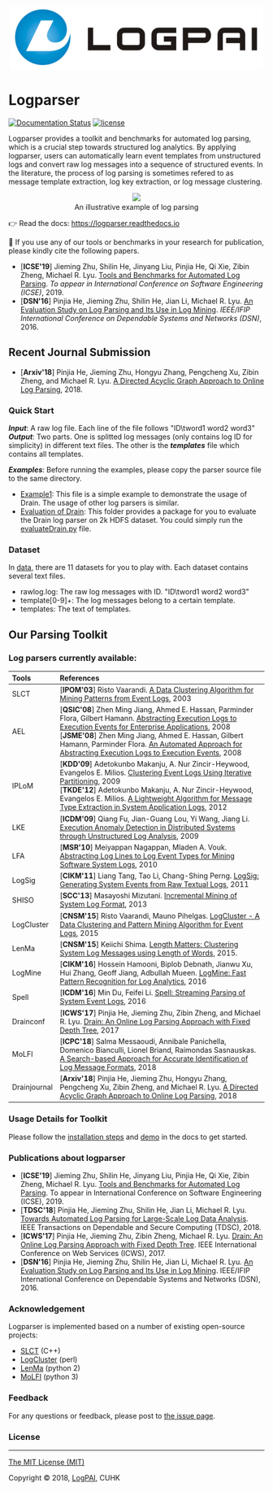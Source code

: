 <p align="center"> <a href="https://github.com/logpai"> <img src="https://github.com/logpai/logpai.github.io/blob/master/img/logpai_logo.jpg" width="500" height="125"/> </a>
</p>


# Logparser  
[![Documentation Status](https://readthedocs.org/projects/logparser/badge/?version=latest)](https://logparser.readthedocs.io/en/latest/?badge=latest)
[![license](https://img.shields.io/badge/license-MIT-green.svg)](./LICENSE.md)

Logparser provides a toolkit and benchmarks for automated log parsing, which is a crucial step towards structured log analytics. By applying logparser, users can automatically learn event templates from unstructured logs and convert raw log messages into a sequence of structured events. In the literature, the process of log parsing is sometimes refered to as message template extraction, log key extraction, or log message clustering.

<p align="center"><img src="./docs/img/example.png" width="502"><br>An illustrative example of log parsing</p>

:point_right: Read the docs: https://logparser.readthedocs.io

:telescope: If you use any of our tools or benchmarks in your research for publication, please kindly cite the following papers.
+ [**ICSE'19**] Jieming Zhu, Shilin He, Jinyang Liu, Pinjia He, Qi Xie, Zibin Zheng, Michael R. Lyu. [Tools and Benchmarks for Automated Log Parsing](https://arxiv.org/pdf/1811.03509.pdf). *To appear in International Conference on Software Engineering (ICSE)*, 2019.
+ [**DSN'16**] Pinjia He, Jieming Zhu, Shilin He, Jian Li, Michael R. Lyu. [An Evaluation Study on Log Parsing and Its Use in Log Mining](https://jiemingzhu.github.io/pub/pjhe_dsn2016.pdf). *IEEE/IFIP International Conference on Dependable Systems and Networks (DSN)*, 2016.

## Recent Journal Submission

+ [**Arxiv'18**] Pinjia He, Jieming Zhu, Hongyu Zhang, Pengcheng Xu, Zibin Zheng, and Michael R. Lyu. [A Directed Acyclic Graph Approach to Online Log Parsing](https://arxiv.org/abs/1806.04356), 2018.

### Quick Start
***Input***: A raw log file. Each line of the file follows "ID\tword1 word2 word3" <br />
***Output***: Two parts. One is splitted log messages (only contains log ID for simplicity) in different text files. The other is the ***templates*** file which contains all templates. <br />

***Examples***: Before running the examples, please copy the parser source file to the same directory.
* [Example1](https://github.com/logpai/logparser/blob/dev/demo/example1.py): This file is a simple example to demonstrate the usage of Drain. The usage of other log parsers is similar.
* [Evaluation of Drain](https://github.com/logpai/logparser/tree/dev/demo/DrainEvaluation): This folder provides a package for you to evaluate the Drain log parser on 2k HDFS dataset. You could simply run the [evaluateDrain.py](https://github.com/logpai/logparser/blob/dev/demo/DrainEvaluation/evaluateDrain.py) file.


### Dataset
In [data](https://github.com/logpai/logparser/tree/dev/data), there are 11 datasets for you to play with. Each dataset contains several text files.
* rawlog.log: The raw log messages with ID. "ID\tword1 word2 word3"
* template[0-9]+: The log messages belong to a certain template.
* templates: The text of templates.

## Our Parsing Toolkit

### Log parsers currently available:

| Tools | References |
| :--- | :--- |
| SLCT | [**IPOM'03**] Risto Vaarandi. [A Data Clustering Algorithm for Mining Patterns from Event Logs](http://www.quretec.com/u/vilo/edu/2003-04/DM_seminar_2003_II/ver1/P12/slct-ipom03-web.pdf), 2003 |
| AEL | [**QSIC'08**] Zhen Ming Jiang, Ahmed E. Hassan, Parminder Flora, Gilbert Hamann. [Abstracting Execution Logs to Execution Events for Enterprise Applications](https://www.researchgate.net/publication/4366728_Abstracting_Execution_Logs_to_Execution_Events_for_Enterprise_Applications_Short_Paper), 2008<br> [**JSME'08**] Zhen Ming Jiang, Ahmed E. Hassan, Gilbert Hamann, Parminder Flora. [An Automated Approach for Abstracting Execution Logs to Execution Events](http://www.cse.yorku.ca/~zmjiang/publications/jsme2008.pdf), 2008 |
| IPLoM | [**KDD'09**] Adetokunbo Makanju, A. Nur Zincir-Heywood, Evangelos E. Milios. [Clustering Event Logs Using Iterative Partitioning](https://web.cs.dal.ca/~makanju/publications/paper/kdd09.pdf), 2009<br> [**TKDE'12**] Adetokunbo Makanju, A. Nur Zincir-Heywood, Evangelos E. Milios. [A Lightweight Algorithm for Message Type Extraction in System Application Logs](http://ieeexplore.ieee.org/abstract/document/5936060/), 2012 |
| LKE | [**ICDM'09**] Qiang Fu, Jian-Guang Lou, Yi Wang, Jiang Li. [Execution Anomaly Detection in Distributed Systems through Unstructured Log Analysis](https://www.microsoft.com/en-us/research/wp-content/uploads/2016/02/DM790-CR.pdf), 2009 |
| LFA | [**MSR'10**] Meiyappan Nagappan, Mladen A. Vouk. [Abstracting Log Lines to Log Event Types for Mining Software System Logs](http://www.se.rit.edu/~mei/publications/pdfs/Abstracting-Log-Lines-to-Log-Event-Types-for-Mining-Software-System-Logs.pdf), 2010|
| LogSig | [**CIKM'11**] Liang Tang, Tao Li, Chang-Shing Perng. [LogSig: Generating System Events from Raw Textual Logs](https://users.cs.fiu.edu/~taoli/pub/liang-cikm2011.pdf), 2011 |
| SHISO | [**SCC'13**] Masayoshi Mizutani. [Incremental Mining of System Log Format](http://ieeexplore.ieee.org/document/6649746/), 2013|
| LogCluster | [**CNSM'15**] Risto Vaarandi, Mauno Pihelgas. [LogCluster - A Data Clustering and Pattern Mining Algorithm for Event Logs](http://dl.ifip.org/db/conf/cnsm/cnsm2015/1570161213.pdf), 2015 |
| LenMa | [**CNSM'15**] Keiichi Shima. [Length Matters: Clustering System Log Messages using Length of Words](https://arxiv.org/pdf/1611.03213.pdf), 2015. |
| LogMine | [**CIKM'16**] Hossein Hamooni, Biplob Debnath, Jianwu Xu, Hui Zhang, Geoff Jiang, Adbullah Mueen. [LogMine: Fast Pattern Recognition for Log Analytics](http://www.cs.unm.edu/~mueen/Papers/LogMine.pdf), 2016 |
| Spell | [**ICDM'16**] Min Du, Feifei Li. [Spell: Streaming Parsing of System Event Logs](https://www.cs.utah.edu/~lifeifei/papers/spell.pdf), 2016 |
| Drainconf | [**ICWS'17**] Pinjia He, Jieming Zhu, Zibin Zheng, and Michael R. Lyu. [Drain: An Online Log Parsing Approach with Fixed Depth Tree](https://jiemingzhu.github.io/pub/pjhe_icws2017.pdf), 2017 |
| MoLFI | [**ICPC'18**] Salma Messaoudi, Annibale Panichella, Domenico Bianculli, Lionel Briand, Raimondas Sasnauskas. [A Search-based Approach for Accurate Identification of Log Message Formats](http://publications.uni.lu/bitstream/10993/35286/1/ICPC-2018.pdf), 2018 |
| Drainjournal | [**Arxiv'18**] Pinjia He, Jieming Zhu, Hongyu Zhang, Pengcheng Xu, Zibin Zheng, and Michael R. Lyu. [A Directed Acyclic Graph Approach to Online Log Parsing](https://arxiv.org/abs/1806.04356), 2018 |


### Usage Details for Toolkit
Please follow the [installation steps](https://logparser.readthedocs.io/en/latest/installation/dependency.html) and [demo](https://logparser.readthedocs.io/en/latest/demo.html) in the docs to get started.


### Publications about logparser
+ [**ICSE'19**] Jieming Zhu, Shilin He, Jinyang Liu, Pinjia He, Qi Xie, Zibin Zheng, Michael R. Lyu. [Tools and Benchmarks for Automated Log Parsing](https://arxiv.org/pdf/1811.03509.pdf). To appear in International Conference on Software Engineering (ICSE), 2019.
+ [**TDSC'18**] Pinjia He, Jieming Zhu, Shilin He, Jian Li, Michael R. Lyu. [Towards Automated Log Parsing for Large-Scale Log Data Analysis](https://jiemingzhu.github.io/pub/pjhe_tdsc2017.pdf). IEEE Transactions on Dependable and Secure Computing (TDSC), 2018.
+ [**ICWS'17**] Pinjia He, Jieming Zhu, Zibin Zheng, Michael R. Lyu. [Drain: An Online Log Parsing Approach with Fixed Depth Tree](https://jiemingzhu.github.io/pub/pjhe_icws2017.pdf). IEEE International Conference on Web Services (ICWS), 2017.
+ [**DSN'16**] Pinjia He, Jieming Zhu, Shilin He, Jian Li, Michael R. Lyu. [An Evaluation Study on Log Parsing and Its Use in Log Mining](https://jiemingzhu.github.io/pub/pjhe_dsn2016.pdf). IEEE/IFIP International Conference on Dependable Systems and Networks (DSN), 2016.


### Acknowledgement
Logparser is implemented based on a number of existing open-source projects:
+ [SLCT](http://ristov.github.io/slct/) (C++)
+ [LogCluster](https://github.com/ristov/logcluster) (perl)
+ [LenMa](https://github.com/keiichishima/templateminer) (python 2)
+ [MoLFI](https://github.com/SalmaMessaoudi/MoLFI) (python 3)

### Feedback
For any questions or feedback, please post to [the issue page](https://github.com/logpai/logparser/issues).


### License
--------
[The MIT License (MIT)](https://github.com/logpai/logparser/blob/dev/LICENSE.md)

Copyright © 2018, [LogPAI](https://github.com/logpai), CUHK
